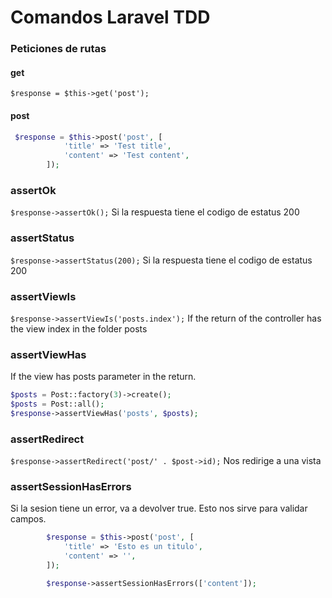 # Comandos Laravel TDD

### Peticiones de rutas

#### get

`$response = $this->get('post');`

#### post

```php
 $response = $this->post('post', [
            'title' => 'Test title',
            'content' => 'Test content',
        ]);
```

### assertOk

`$response->assertOk();` Si la respuesta tiene el codigo de estatus 200

### assertStatus

`$response->assertStatus(200);` Si la respuesta tiene el codigo de estatus 200

### assertViewIs

`$response->assertViewIs('posts.index');` If the return of the controller has the view index in the folder posts

### assertViewHas

If the view has posts parameter in the return.

```php
$posts = Post::factory(3)->create();
$posts = Post::all();
$response->assertViewHas('posts', $posts);
```

### assertRedirect

`$response->assertRedirect('post/' . $post->id);` Nos redirige a una vista

### assertSessionHasErrors

Si la sesion tiene un error, va a devolver true. Esto nos sirve para validar campos.

```php
        $response = $this->post('post', [
            'title' => 'Esto es un titulo',
            'content' => '',
        ]);

        $response->assertSessionHasErrors(['content']);
```
